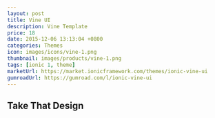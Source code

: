 ```yaml
---
layout: post
title: Vine UI
description: Vine Template
price: 18
date: 2015-12-06 13:13:04 +0800
categories: Themes
icon: images/icons/vine-1.png
thumbnail: images/products/vine-1.png
tags: [ionic 1, theme]
marketUrl: https://market.ionicframework.com/themes/ionic-vine-ui
gumroadUrl: https://gumroad.com/l/ionic-vine-ui
---
```


## Take That Design
